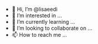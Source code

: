 - 👋 Hi, I’m @lisaeedi
- 👀 I’m interested in ...
- 🌱 I’m currently learning ...
- 💞️ I’m looking to collaborate on ...
- 📫 How to reach me ...

<!---
lisaeedi/lisaeedi is a ✨ special ✨ repository because its `README.md` (this file) appears on your GitHub profile.
You can click the Preview link to take a look at your changes.
--->
